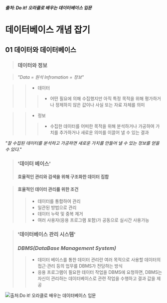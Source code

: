 ##### 출처: Do it! 오라클로 배우는 데이터베이스 입문

데이터베이스 개념 잡기
================

01 데이터와 데이터베이스
---------------------------

>### 데이터와 정보

>_"Data = 원석
> Infromation = 정보"_

>>- 데이터
>>>- 어떤 필요에 의해 수집했지만 아직 특정 목적을 위해 평가하거나 정제하지 않은 값이나 사실 또는 자료 자체를 의미

>>- 정보
>>>- 수집한 데이터를 어떠한 목적을 위해 분석하거나 가공하여 가치를 추가하거나 새로운 의미를 이끌어 낼 수 있는 결과

_"잘 수집된 데이터를 분석하고 가공하면 새로운 가치를 만들어 낼 수 있는 정보를 얻을 수 있다."_

>### '데이터 베이스' 
>#### 효율적인 관리와 검색을 위해 구조화한 데이터 집합

>#### 효율적인 데이터 관리를 위한 조건
>>* 데이터를 통합하여 관리
>>* 일관된 방법으로 관리
>>* 데이터 누락 및 중복 제거
>>* 여러 사용자(응용 프로그램 포함)가 공동으로 실시간 사용가능


>### '데이터베이스 관리 시스템'
>### _DBMS(DataBase Management System)_
>>- 데이터 베이스를 통한 데이터 관리란 여러 목적으로 사용할 데이터의 접근·관리 등의 업무를 DBMS가 전담하는 방식
>>- 응용 프로그램이 필요한 데이터 작업을 DBMS에 요청하면, DBMS는 자신이 관리하는 데이터베이스로 관련 작업을 수행하고 결과 값을 제공

![출처:Do it! 오라클로 배우는 데이터베이스 입문](C:\Users\CPB06GameN\Desktop\DB\DB2.jpg)



